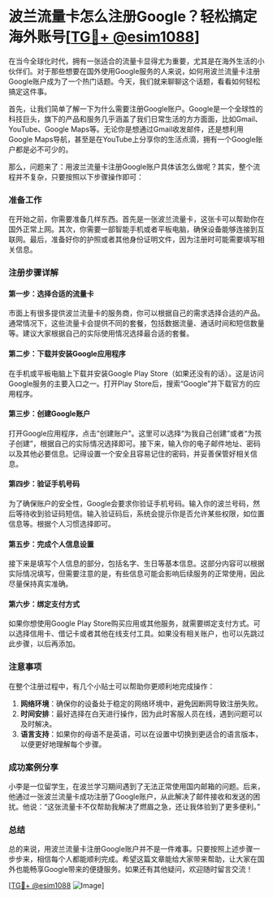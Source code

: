 # 波兰流量卡怎么注册Google？轻松搞定海外账号[[TG💪+ @esim1088](https://t.me/s/esim1088)]

在当今全球化时代，拥有一张适合的流量卡显得尤为重要，尤其是在海外生活的小伙伴们。对于那些想要在国外使用Google服务的人来说，如何用波兰流量卡注册Google账户成为了一个热门话题。今天，我们就来聊聊这个话题，看看如何轻松搞定这件事。

首先，让我们简单了解一下为什么需要注册Google账户。Google是一个全球性的科技巨头，旗下的产品和服务几乎涵盖了我们日常生活的方方面面，比如Gmail、YouTube、Google Maps等。无论你是想通过Gmail收发邮件，还是想利用Google Maps导航，甚至是在YouTube上分享你的生活点滴，拥有一个Google账户都是必不可少的。

那么，问题来了：用波兰流量卡注册Google账户具体该怎么做呢？其实，整个流程并不复杂，只要按照以下步骤操作即可：

### 准备工作

在开始之前，你需要准备几样东西。首先是一张波兰流量卡，这张卡可以帮助你在国外正常上网。其次，你需要一部智能手机或者平板电脑，确保设备能够连接到互联网。最后，准备好你的护照或者其他身份证明文件，因为注册时可能需要填写相关信息。

### 注册步骤详解

#### 第一步：选择合适的流量卡
市面上有很多提供波兰流量卡的服务商，你可以根据自己的需求选择合适的产品。通常情况下，这些流量卡会提供不同的套餐，包括数据流量、通话时间和短信数量等。建议大家根据自己的实际使用情况选择最合适的套餐。

#### 第二步：下载并安装Google应用程序
在手机或平板电脑上下载并安装Google Play Store（如果还没有的话）。这是访问Google服务的主要入口之一。打开Play Store后，搜索“Google”并下载官方的应用程序。

#### 第三步：创建Google账户
打开Google应用程序，点击“创建账户”。这里可以选择“为我自己创建”或者“为孩子创建”，根据自己的实际情况选择即可。接下来，输入你的电子邮件地址、密码以及其他必要信息。记得设置一个安全且容易记住的密码，并妥善保管好相关信息。

#### 第四步：验证手机号码
为了确保账户的安全性，Google会要求你验证手机号码。输入你的波兰号码，然后等待收到验证码短信。输入验证码后，系统会提示你是否允许某些权限，如位置信息等。根据个人习惯选择即可。

#### 第五步：完成个人信息设置
接下来是填写个人信息的部分，包括名字、生日等基本信息。这部分内容可以根据实际情况填写，但需要注意的是，有些信息可能会影响后续服务的正常使用，因此尽量保持真实准确。

#### 第六步：绑定支付方式
如果你想使用Google Play Store购买应用或其他服务，就需要绑定支付方式。可以选择信用卡、借记卡或者其他在线支付工具。如果没有相关账户，也可以先跳过此步骤，以后再添加。

### 注意事项

在整个注册过程中，有几个小贴士可以帮助你更顺利地完成操作：
1. **网络环境**：确保你的设备处于稳定的网络环境中，避免因断网导致注册失败。
2. **时间安排**：最好选择在白天进行操作，因为此时客服人员在线，遇到问题可以及时解决。
3. **语言支持**：如果你的母语不是英语，可以在设置中切换到更适合的语言版本，以便更好地理解每个步骤。

### 成功案例分享

小李是一位留学生，在波兰学习期间遇到了无法正常使用国内邮箱的问题。后来，他通过一张波兰流量卡成功注册了Google账户，从此解决了邮件接收和发送的困扰。他说：“这张流量卡不仅帮助我解决了燃眉之急，还让我体验到了更多便利。”

### 总结

总的来说，用波兰流量卡注册Google账户并不是一件难事。只要按照上述步骤一步步来，相信每个人都能顺利完成。希望这篇文章能给大家带来帮助，让大家在国外也能畅享Google带来的便捷服务。如果还有其他疑问，欢迎随时留言交流！

[[TG💪+ @esim1088](https://t.me/s/esim1088) ![Image](https://i.postimg.cc/4NQfJmqS/Snipaste-2025-05-13-00-14-12.png)]